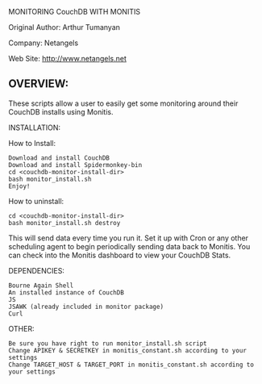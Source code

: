 MONITORING CouchDB WITH MONITIS

Original Author: Arthur Tumanyan

Company: Netangels

Web Site: http://www.netangels.net

OVERVIEW:
---------
These scripts allow a user to easily get some monitoring around their CouchDB installs using Monitis.


INSTALLATION:

How to Install:
	
	Download and install CouchDB
	Download and install Spidermonkey-bin
	cd <couchdb-monitor-install-dir>
	bash monitor_install.sh
	Enjoy!
	
How to uninstall:

	cd <couchdb-monitor-install-dir>
	bash monitor_install.sh destroy   


This will send data every time you run it.  Set it up with Cron or any other
scheduling agent to begin periodically sending data back to Monitis.  You can 
check into the Monitis dashboard to view your CouchDB Stats.


DEPENDENCIES:

	Bourne Again Shell
	An installed instance of CouchDB
	JS
	JSAWK (already included in monitor package)
	Curl

OTHER:

	Be sure you have right to run monitor_install.sh script
	Change APIKEY & SECRETKEY in monitis_constant.sh according to your settings
	Change TARGET_HOST & TARGET_PORT in monitis_constant.sh according to your settings
